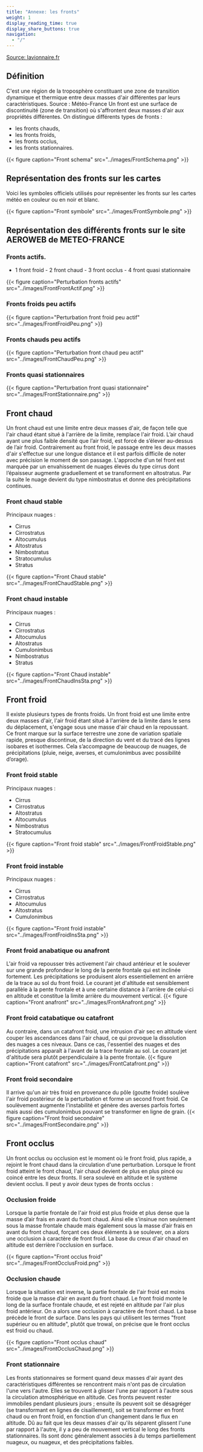 ```yaml
---
title: "Annexe: les fronts"
weight: 1
display_reading_time: true
display_share_buttons: true
navigation:
  - "/"
---
```

[Source: lavionnaire.fr](https://www.lavionnaire.fr/)

## Définition
C'est une région de la troposphère constituant une zone de transition dynamique et thermique entre deux masses d'air différentes par leurs caractéristiques. Source : Météo-France
Un front est une surface de discontinuité (zone de transition) où s'affrontent deux masses d'air aux propriétés différentes.
On distingue différents types de fronts :

- les fronts chauds,
- les fronts froids,
- les fronts occlus,
- les fronts stationnaires.

{{< figure caption="Front schema" src="../images/FrontSchema.png" >}}

## Représentation des fronts sur les cartes
Voici les symboles officiels utilisés pour représenter les fronts sur les cartes météo en couleur ou en noir et blanc.

{{< figure caption="Front symbole" src="../images/FrontSymbole.png" >}}

## Représentation des différents fronts sur le site AEROWEB de METEO-FRANCE
### Fronts actifs.

- 1 front froid - 2 front chaud - 3 front occlus - 4 front quasi stationnaire

{{< figure caption="Perturbation fronts actifs" src="../images/FrontFrontActif.png" >}}

### Fronts froids peu actifs
{{< figure caption="Perturbation front froid peu actif" src="../images/FrontFroidPeu.png" >}}

### Fronts chauds peu actifs
{{< figure caption="Perturbation front chaud peu actif" src="../images/FrontChaudPeu.png" >}}

### Fronts quasi stationnaires
{{< figure caption="Perturbation front quasi stationnaire" src="../images/FrontStationnaire.png" >}}

## Front chaud
Un front chaud est une limite entre deux masses d'air, de façon telle que l'air chaud étant situé à l'arrière de la limite, remplace l'air froid. L’air chaud ayant une plus faible densité que l’air froid, est forcé de s’élever au-dessus de l’air froid. Contrairement au front froid, le passage entre les deux masses d'air s'effectue sur une longue distance et il est parfois difficile de noter avec précision le moment de son passage. L'approche d'un tel front est marquée par un envahissement de nuages élevés du type cirrus dont l’épaisseur augmente graduellement et se transforment en altostratus. Par la suite le nuage devient du type nimbostratus et donne des précipitations continues.

### Front chaud stable
Principaux nuages :

- Cirrus
- Cirrostratus
- Altocumulus
- Altostratus
- Nimbostratus
- Stratocumulus
- Stratus

{{< figure caption="Front Chaud stable" src="../images/FrontChaudStable.png" >}}

### Front chaud instable
Principaux nuages :

- Cirrus
- Cirrostratus
- Altocumulus
- Altostratus
- Cumulonimbus
- Nimbostratus
- Stratus

{{< figure caption="Front Chaud instable" src="../images/FrontChaudInsSta.png" >}}

## Front froid
Il existe plusieurs types de fronts froids.
Un front froid est une limite entre deux masses d'air, l'air froid étant situé à l'arrière de la limite dans le sens du déplacement, s'engage sous une masse d'air chaud en la repoussant. Ce front marque sur la surface terrestre une zone de variation spatiale rapide, presque discontinue, de la direction du vent et du tracé des lignes isobares et isothermes. Cela s’accompagne de beaucoup de nuages, de précipitations (pluie, neige, averses, et cumulonimbus avec possibilité d’orage).

### Front froid stable
Principaux nuages :

- Cirrus
- Cirrostratus
- Altostratus
- Altocumulus
- Nimbostratus
- Stratocumulus

{{< figure caption="Front froid stable" src="../images/FrontFroidStable.png" >}}

### Front froid instable
Principaux nuages :

- Cirrus
- Cirrostratus
- Altocumulus
- Altostratus
- Cumulonimbus

{{< figure caption="Front froid instable" src="../images/FrontFroidInsSta.png" >}}

### Front froid anabatique ou anafront
L'air froid va repousser très activement l'air chaud antérieur et le soulever sur une grande profondeur le long de la pente frontale qui est inclinée fortement. Les précipitations se produisent alors essentiellement en arrière de la trace au sol du front froid. Le courant jet d'altitude est sensiblement parallèle à la pente frontale et à une certaine distance à l'arrière de celui-ci en altitude et constitue la limite arrière du mouvement vertical.
{{< figure caption="Front anafront" src="../images/FrontAnafront.png" >}}

### Front froid catabatique ou catafront
Au contraire, dans un catafront froid, une intrusion d'air sec en altitude vient couper les ascendances dans l'air chaud, ce qui provoque la dissolution des nuages a ces niveaux. Dans ce cas, l'essentiel des nuages et des précipitations apparaît à l'avant de la trace frontale au sol. Le courant jet d'altitude sera plutôt perpendiculaire à la pente frontale.
{{< figure caption="Front catafront" src="../images/FrontCatafront.png" >}}

### Front froid secondaire
Il arrive qu'un air très froid en provenance du pôle (goutte froide) soulève l'air froid postérieur de la perturbation et forme un second front froid. Ce soulèvement augmente l'instabilité et génère des averses parfois fortes mais aussi des cumulonimbus pouvant se transformer en ligne de grain.
{{< figure caption="Front froid secondaire" src="../images/FrontSecondaire.png" >}}

## Front occlus
Un front occlus ou occlusion est le moment où le front froid, plus rapide, a rejoint le front chaud dans la circulation d'une perturbation. Lorsque le front froid atteint le front chaud, l'air chaud devient de plus en plus pincé ou coincé entre les deux fronts. Il sera soulevé en altitude et le système devient occlus.
Il peut y avoir deux types de fronts occlus :

### Occlusion froide

Lorsque la partie frontale de l'air froid est plus froide et plus dense que la masse d’air frais en avant du front chaud. Ainsi elle s’insinue non seulement sous la masse frontale chaude mais également sous la masse d’air frais en avant du front chaud, forçant ces deux éléments à se soulever, on a alors une occlusion à caractère de front froid. La base du creux d'air chaud en altitude est derrière l'occlusion en surface.

{{< figure caption="Front occlus froid" src="../images/FrontOcclusFroid.png" >}}

### Occlusion chaude

Lorsque la situation est inverse, la partie frontale de l'air froid est moins froide que la masse d’air en avant du front chaud. Le front froid monte le long de la surface frontale chaude, et est rejeté en altitude par l'air plus froid antérieur. On a alors une occlusion à caractère de front chaud. La base précède le front de surface.
Dans les pays qui utilisent les termes "front supérieur ou en altitude", plutôt que trowal, on précise que le front occlus est froid ou chaud.

{{< figure caption="Front occlus chaud" src="../images/FrontOcclusChaud.png" >}}

### Front stationnaire
Les fronts stationnaires se forment quand deux masses d'air ayant des caractéristiques différentes se rencontrent mais n'ont pas de circulation l'une vers l'autre. Elles se trouvent à glisser l'une par rapport à l'autre sous la circulation atmosphérique en altitude. Ces fronts peuvent rester immobiles pendant plusieurs jours ; ensuite ils peuvent soit se désagréger (se transformant en lignes de cisaillement), soit se transformer en front chaud ou en front froid, en fonction d'un changement dans le flux en altitude. Dû au fait que les deux masses d'air qu'ils séparent glissent l'une par rapport à l'autre, il y a peu de mouvement vertical le long des fronts stationnaires. Ils sont donc généralement associés à du temps partiellement nuageux, ou nuageux, et des précipitations faibles.
